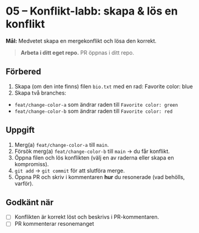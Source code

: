 # 05 – Konflikt-labb: skapa & lös en konflikt

**Mål:** Medvetet skapa en mergekonflikt och lösa den korrekt.

> **Arbeta i ditt eget repo.** PR öppnas i ditt repo.

## Förbered
1. Skapa (om den inte finns) filen `bio.txt` med en rad: Favorite color: blue
2. Skapa två branches:
- `feat/change-color-a` som ändrar raden till `Favorite color: green`
- `feat/change-color-b` som ändrar raden till `Favorite color: red`

## Uppgift
1. Merg(a) `feat/change-color-a` till `main`.
2. Försök merg(a) `feat/change-color-b` till `main` → du får konflikt.
3. Öppna filen och lös konflikten (välj en av raderna eller skapa en kompromiss).
4. `git add` → `git commit` för att slutföra merge.
5. Öppna PR och skriv i kommentaren **hur** du resonerade (vad behölls, varför).

## Godkänt när
- [ ]  Konflikten är korrekt löst och beskrivs i PR-kommentaren.
- [ ] PR kommenterar resonemanget 
